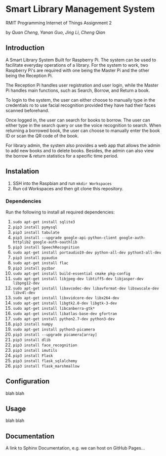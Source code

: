 # Smart Library Management System
RMIT Programming Internet of Things Assignment 2

by *Quan Cheng*, *Yanan Guo*, *Jing Li*, *Cheng Qian*

## Introduction

A Smart Library System Built for Raspberry Pi. The system can be used to facilitate everyday operations of a library. 
For the system to work, two Raspberry Pi's are required with one being the Master Pi and the other being the Reception Pi.

The Reception Pi handles user registration and user login, while the Master Pi handles main functions,
such as Search, Borrow, and Return a book.

To login to the system, the user can either choose to manually type in the credentials ro to use
facial recognition provided they have had their faces scanned beforehand.

Once logged in, the user can search for books to borrow. The user can either type in the search query
or use the voice recognition to search. When returning a borrowed book, the user can choose to manually 
enter the book ID or scan the QR code of the book.

For library admin, the system also provides a web app that allows the admin to add new books and to delete
books. Besides, the admin can also view the borrow & return statistics for a specific time period.


## Instalation

1. SSH into the Raspbian and run `mkdir Workspaces`
1. Run cd Workspaces and then git clone this repository.

### Dependencies

Run the following to install all required dependencies:

1. `sudo apt-get install sqlite3`
1. `pip3 install pymysql`
1. `pip3 install tabulate`
1. `pip3 install --upgrade google-api-python-client google-auth-httplib2 google-auth-oauthlib`
1. `pip3 install SpeechRecognition`
1. `sudo apt-get install portaudio19-dev python-all-dev python3-all-dev`
1. `pip3 install pyaudio`
1. `sudo apt-get install flac`
1. `pip3 install pyzbar`
1. `sudo apt-get install build-essential cmake pkg-config`
1. `sudo apt-get install libjpeg-dev libtiff5-dev libjasper-dev libpng12-dev`
1. `sudo apt-get install libavcodec-dev libavformat-dev libswscale-dev libv4l-dev`
1. `sudo apt-get install libxvidcore-dev libx264-dev`
1. `sudo apt-get install libgtk2.0-dev libgtk-3-dev`
1. `sudo apt-get install libcanberra-gtk*`
1. `sudo apt-get install libatlas-base-dev gfortran`
1. `sudo apt-get install python2.7-dev python3-dev`
1. `pip3 install numpy`
1. `sudo apt-get install python3-picamera`
1. `pip3 install --upgrade picamera[array]`
1. `pip3 install dlib`
1. `pip3 install face_recognition`
1. `pip3 install imutils`
1. `pip3 install Flask`
1. `pip3 install flask_sqlalchemy`
1. `pip3 install flask_marshmallow`




## Configuration

blah blah



## Usage

blah blah



## Documentation

A link to Sphinx Documentation, e.g. we can host on GitHub Pages...